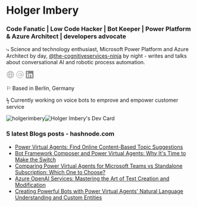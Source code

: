 # Holger Imbery
### Code Fanatic | Low Code Hacker | Bot Keeper | Power Platform & Azure Architect | developers advocate

⤷ Science and technology enthusiast, Microsoft Power Platform and Azure Architect by day, [@the-cognitiveservices-ninja](https://github.com/the-cognitiveservices-ninja) by night - writes and talks about conversational AI and robotic process automation. 

 <a aligh="left" href="https://www.cognitiveservices.ninja" target="_blank" rel="noreferrer noopener"><img src="https://raw.githubusercontent.com/0xShapeShifter/dev-story/master/public/images/socials/globe.svg" alt="Website" width="22" height="22" /></a> <a aligh="left" href="mailto:the@cognitiveservices,ninja" target="_blank" rel="noreferrer noopener"><img src="https://raw.githubusercontent.com/0xShapeShifter/dev-story/master/public/images/socials/at.svg" alt="Email" width="22" height="22" /></a> <a aligh="left" href="https://www.linkedin.com/in/holgerimbery" target="_blank" rel="noreferrer noopener"><img src="https://raw.githubusercontent.com/0xShapeShifter/dev-story/master/public/images/socials/linkedin.svg" alt="LinkedIn" width="22" height="22" /></a>  

⚐ Based in Berlin, Germany

ϟ Currently working on voice bots to emprove and empower customer service

 

<a href="https://app.daily.dev/thecognitiveservicesninja"><img src="https://api.daily.dev/devcards/7d6788ea96d04422bdcc4f633263bc26.png?r=f2m" align=right width="400" alt="Holger Imbery's Dev Card"/></a>

<p align="left"> <img src="https://komarev.com/ghpvc/?username=holgerimbery&label=Profile%20views&color=0e75b6&style=flat" alt="holgerimbery" /> </p>

### 5 latest Blogs posts - hashnode.com
<!-- HASHNODE:START -->
- [Power Virtual Agents: Find Online Content-Based Topic Suggestions](https://the.cognitiveservices.ninja/power-virtual-agents-find-online-content-based-topic-suggestions)
- [Bot Framework Composer and Power Virtual Agents: Why It&#39;s Time to Make the Switch](https://the.cognitiveservices.ninja/bot-framework-composer-and-power-virtual-agents-why-its-time-to-make-the-switch)
- [Comparing Power Virtual Agents for Microsoft Teams vs Standalone Subscription: Which One to Choose?](https://the.cognitiveservices.ninja/power-virtual-agents-licensing)
- [Azure OpenAI Services: Mastering the Art of Text Creation and Modification](https://the.cognitiveservices.ninja/azure-openai-services-text-creation-and-modification)
- [Creating Powerful Bots with Power Virtual Agents&#39; Natural Language Understanding and Custom Entities](https://the.cognitiveservices.ninja/creating-powerful-bots-with-power-virtual-agents-natural-language-understanding-and-custom-entities)
<!-- HASHNODE:END -->



